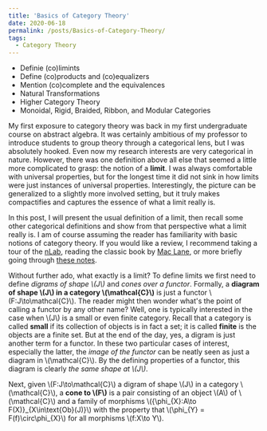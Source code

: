 ```yaml
---
title: 'Basics of Category Theory'
date: 2020-06-18
permalink: /posts/Basics-of-Category-Theory/
tags:
  - Category Theory
---
```


* Definie (co)limints
* Define (co)products and (co)equalizers
* Mention (co)complete and the equivalences
* Natural Transformations
* Higher Category Theory
* Monoidal, Rigid, Braided, Ribbon, and Modular Categories


My first exposure to category theory was back in my first undergraduate course on abstract algebra. It was certainly ambitious of my professor to introduce students to group theory through a categorical lens, but I was absolutely hooked. Even now my research interests are very categorical in nature. However, there was one definition above all else that seemed a little more complicated to grasp: the notion of a **limit**. I was always comfortable with universal properties, but for the longest time it did not sink in how limits were just instances of universal properties. Interestingly, the picture can be generalized to a slightly more involved setting, but it truly makes compactifies and captures the essence of what a limit really is.

In this post, I will present the usual definition of a limit, then recall some other categorical definitions and show from that perspective what a limit really is. I am of course assuming the reader has familiarity with basic notions of category theory. If you would like a review, I recommend taking a tour of the [nLab](https://ncatlab.org/nlab/show/HomePage), reading the classic book by [Mac Lane](https://www.springer.com/gp/book/9780387984032), or more briefly going through [these notes](https://math.ucr.edu/home/baez/qg-fall2004/definitions.pdf).

Without further ado, what exactly is a limit? To define limits we first need to define *digrams of shape \\(J\\)* and *cones over a functor*. Formally, a **diagram of shape \\(J\\) in a category \\(\mathcal{C}\\)** is just a functor \\(F:J\to\mathcal{C}\\). The reader might then wonder what's the point of calling a functor by any other name? Well, one is typically interested in the case when \\(J\\) is a small or even finite category. Recall that a category is called **small** if its collection of objects is in fact a set; it is called **finite** is the objects are a finite set. But at the end of the day, yes, a digram is just another term for a functor. In these two particular cases of interest, especially the latter, the *image of the functor* can be neatly seen as just a diagram in \\(\mathcal{C}\\). By the defining properties of a functor, this diagram is clearly *the same shape at \\(J\\)*.

Next, given \\(F:J\to\mathcal{C}\\) a digram of shape \\(J\\) in a category \\(\mathcal{C}\\), a **cone to \\(F\\)** is a pair consisting of an object \\(A\\) of \\(\mathcal{C}\\) and a family of morphisms \\(\{\phi\_{X}:A\to F(X)\}\_{X\in\text{Ob}(J)}\\) with the property that \\(\phi\_{Y} = F(f)\circ\phi\_{X}\\) for all morphisms \\(f:X\to Y\\).


